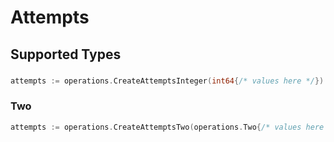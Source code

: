 # Attempts


## Supported Types

### 

```go
attempts := operations.CreateAttemptsInteger(int64{/* values here */})
```

### Two

```go
attempts := operations.CreateAttemptsTwo(operations.Two{/* values here */})
```


